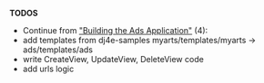 **TODOS**
- Continue from ["Building the Ads Application"](https://www.dj4e.com/assn/dj4e_ads1.md) (4): 
- add templates from dj4e-samples myarts/templates/myarts -> ads/templates/ads
- write CreateView, UpdateView, DeleteView code
- add urls logic